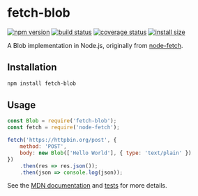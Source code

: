 # fetch-blob

[![npm version][npm-image]][npm-url]
[![build status][ci-image]][ci-url]
[![coverage status][codecov-image]][codecov-url]
[![install size][install-size-image]][install-size-url]

A Blob implementation in Node.js, originally from [node-fetch](https://github.com/node-fetch/node-fetch).

## Installation

```sh
npm install fetch-blob
```

## Usage

```js
const Blob = require('fetch-blob');
const fetch = require('node-fetch');

fetch('https://httpbin.org/post', {
    method: 'POST',
    body: new Blob(['Hello World'], { type: 'text/plain' })
})
    .then(res => res.json());
    .then(json => console.log(json));
```

See the [MDN documentation](https://developer.mozilla.org/en-US/docs/Web/API/Blob) and [tests](https://github.com/node-fetch/fetch-blob/blob/master/test.js) for more details.

[npm-image]: https://flat.badgen.net/npm/v/fetch-blob
[npm-url]: https://www.npmjs.com/package/fetch-blob
[ci-image]: https://github.com/node-fetch/fetch-blob/workflows/CI/badge.svg
[ci-url]: https://github.com/node-fetch/fetch-blob/actions
[codecov-image]: https://flat.badgen.net/codecov/c/github/node-fetch/fetch-blob/master
[codecov-url]: https://codecov.io/gh/node-fetch/fetch-blob
[install-size-image]: https://flat.badgen.net/packagephobia/install/fetch-blob
[install-size-url]: https://packagephobia.now.sh/result?p=fetch-blob
